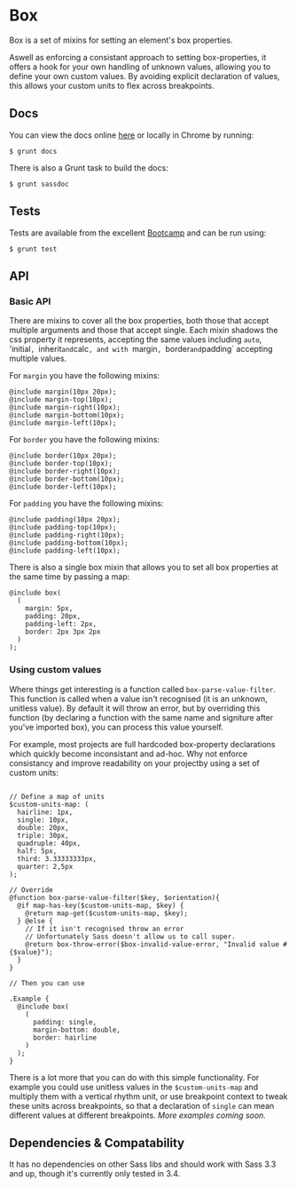 # Box

Box is a set of mixins for setting an element's box properties.

Aswell as enforcing a consistant approach to setting box-properties, it offers a hook for your own handling of unknown values, allowing you to define your own custom values. By avoiding explicit declaration of values, this allows your custom units to flex across breakpoints.

## Docs

You can view the docs online [here](http://undistraction.github.io/box/docs/) or locally in Chrome by running:

```
$ grunt docs
```

There is also a Grunt task to build the docs:

```
$ grunt sassdoc
```

## Tests

Tests are available from the excellent [Bootcamp](https://github.com/thejameskyle/bootcamp) and can
be run using:

```
$ grunt test
```

## API

### Basic API

There are mixins to cover all the box properties, both those that accept multiple arguments and those that accept single. Each mixin shadows the css property it represents, accepting the same values including `auto`, 'initial`, `inherit` and `calc`, and with `margin`, `border` and `padding` accepting multiple values.

For `margin` you have the following mixins:

```
@include margin(10px 20px);
@include margin-top(10px);
@include margin-right(10px);
@include margin-bottom(10px);
@include margin-left(10px);
```

For `border` you have the following mixins:

```
@include border(10px 20px);
@include border-top(10px);
@include border-right(10px);
@include border-bottom(10px);
@include border-left(10px);
```

For `padding` you have the following mixins:

```
@include padding(10px 20px);
@include padding-top(10px);
@include padding-right(10px);
@include padding-bottom(10px);
@include padding-left(10px);
```

There is also a single box mixin that allows you to set all box properties at the same time by passing a map:

```
@include box(
  (
    margin: 5px,
    padding: 20px,
    padding-left: 2px,
    border: 2px 3px 2px
  )
);
```

### Using custom values

Where things get interesting is a function called `box-parse-value-filter`. This function is called when a value isn't recognised (it is an unknown, unitless value). By default it will throw an error, but by overriding this function (by declaring a function with the same name and signiture after you've imported box), you can process this value yourself.

For example, most projects are full hardcoded box-property declarations which quickly become inconsistant and ad-hoc. Why not enforce consistancy and improve readability on your projectby using a set of custom units:

```

// Define a map of units
$custom-units-map: (
  hairline: 1px,
  single: 10px,
  double: 20px,
  triple: 30px,
  quadruple: 40px,
  half: 5px,
  third: 3.33333333px,
  quarter: 2,5px
);

// Override
@function box-parse-value-filter($key, $orientation){
  @if map-has-key($custom-units-map, $key) {
    @return map-get($custom-units-map, $key);
  } @else {
    // If it isn't recognised throw an error
    // Unfortunately Sass doesn't allow us to call super.
    @return box-throw-error($box-invalid-value-error, "Invalid value #{$value}");
  }
}

// Then you can use

.Example {
  @include box(
    (
      padding: single,
      margin-bottom: double,
      border: hairline
    )
  );
}

```

There is a lot more that you can do with this simple functionality. For example you could use unitless values in the `$custom-units-map` and multiply them with a vertical rhythm unit, or
use breakpoint context to tweak these units across breakpoints, so that a declaration of `single` can mean different values at different breakpoints. *More examples coming soon.*

## Dependencies & Compatability

It has no dependencies on other Sass libs and should work with Sass 3.3 and up, though it's currently only tested in 3.4.